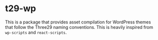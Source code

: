 # t29-wp

This is a package that provides asset compilation for WordPress themes that follow the Three29 naming conventions. This
is heavily inspired from `wp-scripts` and `react-scripts`.